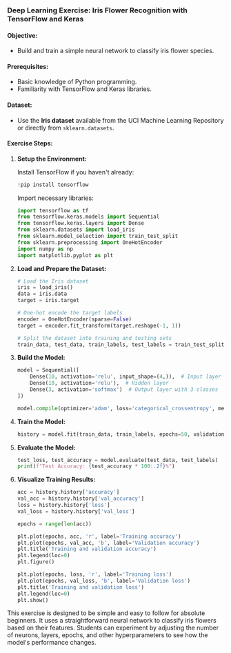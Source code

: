 
### Deep Learning Exercise: Iris Flower Recognition with TensorFlow and Keras

#### Objective:
- Build and train a simple neural network to classify iris flower species.

#### Prerequisites:
- Basic knowledge of Python programming.
- Familiarity with TensorFlow and Keras libraries.

#### Dataset:
- Use the **Iris dataset** available from the UCI Machine Learning Repository or directly from `sklearn.datasets`.

#### Exercise Steps:

1. **Setup the Environment:**

   Install TensorFlow if you haven't already:

   ```python
   !pip install tensorflow
   ```

   Import necessary libraries:

   ```python
   import tensorflow as tf
   from tensorflow.keras.models import Sequential
   from tensorflow.keras.layers import Dense
   from sklearn.datasets import load_iris
   from sklearn.model_selection import train_test_split
   from sklearn.preprocessing import OneHotEncoder
   import numpy as np
   import matplotlib.pyplot as plt
   ```

2. **Load and Prepare the Dataset:**

   ```python
   # Load the Iris dataset
   iris = load_iris()
   data = iris.data
   target = iris.target

   # One-hot encode the target labels
   encoder = OneHotEncoder(sparse=False)
   target = encoder.fit_transform(target.reshape(-1, 1))

   # Split the dataset into training and testing sets
   train_data, test_data, train_labels, test_labels = train_test_split(data, target, test_size=0.2, random_state=42)
   ```

3. **Build the Model:**

   ```python
   model = Sequential([
       Dense(10, activation='relu', input_shape=(4,)),  # Input layer with 4 features
       Dense(10, activation='relu'),  # Hidden layer
       Dense(3, activation='softmax')  # Output layer with 3 classes
   ])

   model.compile(optimizer='adam', loss='categorical_crossentropy', metrics=['accuracy'])
   ```

4. **Train the Model:**

   ```python
   history = model.fit(train_data, train_labels, epochs=50, validation_split=0.2)
   ```

5. **Evaluate the Model:**

   ```python
   test_loss, test_accuracy = model.evaluate(test_data, test_labels)
   print(f"Test Accuracy: {test_accuracy * 100:.2f}%")
   ```

6. **Visualize Training Results:**

   ```python
   acc = history.history['accuracy']
   val_acc = history.history['val_accuracy']
   loss = history.history['loss']
   val_loss = history.history['val_loss']

   epochs = range(len(acc))

   plt.plot(epochs, acc, 'r', label='Training accuracy')
   plt.plot(epochs, val_acc, 'b', label='Validation accuracy')
   plt.title('Training and validation accuracy')
   plt.legend(loc=0)
   plt.figure()

   plt.plot(epochs, loss, 'r', label='Training loss')
   plt.plot(epochs, val_loss, 'b', label='Validation loss')
   plt.title('Training and validation loss')
   plt.legend(loc=0)
   plt.show()
   ```

This exercise is designed to be simple and easy to follow for absolute beginners. It uses a straightforward neural network to classify iris flowers based on their features. Students can experiment by adjusting the number of neurons, layers, epochs, and other hyperparameters to see how the model's performance changes.